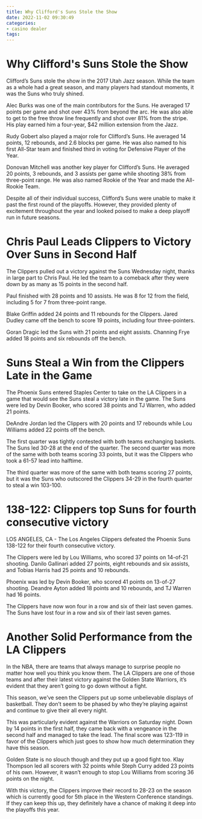 ```yaml
---
title: Why Clifford's Suns Stole the Show
date: 2022-11-02 09:30:49
categories:
- casino dealer
tags:
---
```



#  Why Clifford's Suns Stole the Show

Clifford’s Suns stole the show in the 2017 Utah Jazz season. While the team as a whole had a great season, and many players had standout moments, it was the Suns who truly shined.

Alec Burks was one of the main contributors for the Suns. He averaged 17 points per game and shot over 43% from beyond the arc. He was also able to get to the free throw line frequently and shot over 81% from the stripe. His play earned him a four-year, $42 million extension from the Jazz.

Rudy Gobert also played a major role for Clifford’s Suns. He averaged 14 points, 12 rebounds, and 2.6 blocks per game. He was also named to his first All-Star team and finished third in voting for Defensive Player of the Year.

Donovan Mitchell was another key player for Clifford’s Suns. He averaged 20 points, 3 rebounds, and 3 assists per game while shooting 38% from three-point range. He was also named Rookie of the Year and made the All-Rookie Team.

Despite all of their individual success, Clifford’s Suns were unable to make it past the first round of the playoffs. However, they provided plenty of excitement throughout the year and looked poised to make a deep playoff run in future seasons.

#  Chris Paul Leads Clippers to Victory Over Suns in Second Half

The Clippers pulled out a victory against the Suns Wednesday night, thanks in large part to Chris Paul. He led the team to a comeback after they were down by as many as 15 points in the second half.

Paul finished with 28 points and 10 assists. He was 8 for 12 from the field, including 5 for 7 from three-point range.

Blake Griffin added 24 points and 11 rebounds for the Clippers. Jared Dudley came off the bench to score 19 points, including four three-pointers.

 Goran Dragic led the Suns with 21 points and eight assists. Channing Frye added 18 points and six rebounds off the bench.

#  Suns Steal a Win from the Clippers Late in the Game

The Phoenix Suns entered Staples Center to take on the LA Clippers in a game that would see the Suns steal a victory late in the game. The Suns were led by Devin Booker, who scored 38 points and TJ Warren, who added 21 points.

DeAndre Jordan led the Clippers with 20 points and 17 rebounds while Lou Williams added 22 points off the bench.

The first quarter was tightly contested with both teams exchanging baskets. The Suns led 30-28 at the end of the quarter. The second quarter was more of the same with both teams scoring 33 points, but it was the Clippers who took a 61-57 lead into halftime.

The third quarter was more of the same with both teams scoring 27 points, but it was the Suns who outscored the Clippers 34-29 in the fourth quarter to steal a win 103-100.

#  138-122: Clippers top Suns for fourth consecutive victory 

LOS ANGELES, CA - The Los Angeles Clippers defeated the Phoenix Suns 138-122 for their fourth consecutive victory. 

The Clippers were led by Lou Williams, who scored 37 points on 14-of-21 shooting. Danilo Gallinari added 27 points, eight rebounds and six assists, and Tobias Harris had 25 points and 10 rebounds. 

Phoenix was led by Devin Booker, who scored 41 points on 13-of-27 shooting. Deandre Ayton added 18 points and 10 rebounds, and TJ Warren had 16 points. 

The Clippers have now won four in a row and six of their last seven games. The Suns have lost four in a row and six of their last seven games.

#  Another Solid Performance from the LA Clippers

In the NBA, there are teams that always manage to surprise people no matter how well you think you know them. The LA Clippers are one of those teams and after their latest victory against the Golden State Warriors, it’s evident that they aren’t going to go down without a fight.

This season, we’ve seen the Clippers put up some unbelievable displays of basketball. They don’t seem to be phased by who they’re playing against and continue to give their all every night.

This was particularly evident against the Warriors on Saturday night. Down by 14 points in the first half, they came back with a vengeance in the second half and managed to take the lead. The final score was 123-119 in favor of the Clippers which just goes to show how much determination they have this season.

Golden State is no slouch though and they put up a good fight too. Klay Thompson led all scorers with 32 points while Steph Curry added 23 points of his own. However, it wasn’t enough to stop Lou Williams from scoring 36 points on the night.

With this victory, the Clippers improve their record to 28-23 on the season which is currently good for 5th place in the Western Conference standings. If they can keep this up, they definitely have a chance of making it deep into the playoffs this year.